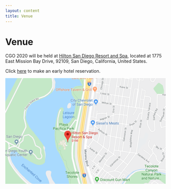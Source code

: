```yaml
---
layout: content
title: Venue
---
```

# Venue
CGO 2020 will be held at [Hilton San Diego Resort and Spa](https://www.sandiegohilton.com/), located at 1775 East Mission Bay Drive, 92109, San Diego, California, United States.

Click [here](https://www.hilton.com/en/hi/groups/personalized/S/SANHIHF-ACM220-20200223/index.jhtml?WT.mc_id=POG) to make an early hotel reservation.

![hotel](img/hotel.jpg)
